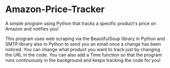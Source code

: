 # Amazon-Price-Tracker
A simple program using Python that tracks a specific product's price on Amazon and notifies you!

This program uses web scraping via the BeautifulSoup library in Python and SMTP library also in Python to send you an email once a change has been noticed.
You can change what product you want to track just by changing the URL in the code.
You can also add a Time function so that the program runs continuously in the background and keeps tracking the code for you!
